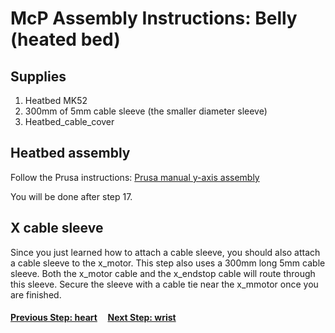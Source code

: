 # McP Assembly Instructions: Belly (heated bed)

## Supplies

1. Heatbed MK52
1. 300mm of 5mm cable sleeve (the smaller diameter sleeve)
1. Heatbed_cable_cover

## Heatbed assembly

Follow the Prusa instructions: [Prusa manual y-axis assembly](https://manual.prusa3d.com/Guide/7.+Heatbed++&+PSU+assembly+(textile+sleeve)/589?lang=en)

You will be done after step 17. 

## X cable sleeve

Since you just learned how to attach a cable sleeve, you should also attach a cable sleeve to the x_motor.  This step also uses a 300mm long 5mm cable sleeve.  Both the x_motor cable and the x_endstop cable will route through this sleeve.  Secure the sleeve with a cable tie near the x_mmotor once you are finished.


#### [Previous Step: heart](heart.md) &nbsp;&nbsp;&nbsp; [Next Step: wrist](wrist.md)
